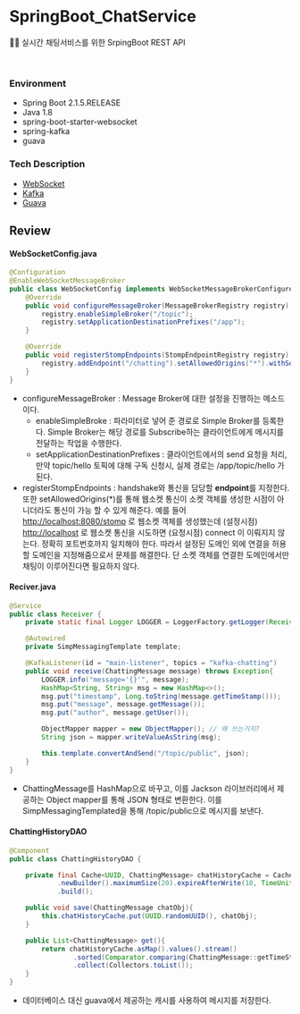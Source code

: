 # SpringBoot_ChatService
🌿💦 실시간 채팅서비스를 위한 SrpingBoot REST API  

<br/>

### Environment
- Spring Boot 2.1.5.RELEASE
- Java 1.8
- spring-boot-starter-websocket
- spring-kafka
- guava


### Tech Description
- [WebSocket](https://hyeooona825.tistory.com/89)
- [Kafka](https://taetaetae.github.io/2017/11/02/what-is-kafka/)
- [Guava](https://blog.outsider.ne.kr/710)


  

## Review



#### WebSocketConfig.java

```java
@Configuration
@EnableWebSocketMessageBroker
public class WebSocketConfig implements WebSocketMessageBrokerConfigurer {
    @Override
    public void configureMessageBroker(MessageBrokerRegistry registry) {
        registry.enableSimpleBroker("/topic");
        registry.setApplicationDestinationPrefixes("/app");
    }

    @Override
    public void registerStompEndpoints(StompEndpointRegistry registry) {
        registry.addEndpoint("/chatting").setAllowedOrigins("*").withSockJS();
    }
}

```

+ configureMessageBroker : Message Broker에 대한 설정을 진행하는 메소드이다.
  +  enableSimpleBroke :  파라미터로 넣어 준 경로로 Simple Broker를 등록한다. Simple Broker는 해당 경로를  Subscribe하는 클라이언트에게 메시지를 전달하는 작업을 수행한다.
  + setApplicationDestinationPrefixes : 클라이언트에서의 send 요청을 처리, 만약 topic/hello 토픽에 대해 구독 신청시, 실제 경로는 /app/topic/hello 가 된다.
+ registerStompEndpoints : handshake와 통신을 담당할 **endpoint**를 지정한다.또한 setAllowedOrigins(*)를 통해 웹소켓 통신이 소켓 객체를 생성한 시점이 아니더라도 통신이 가능 할 수 있게 해준다. 예를 들어 <http://localhost:8080/stomp> 로 웹소켓 객체를 생성했는데 (설정시점) [http://localhost](http://localhost/) 로 웹소켓 통신을 시도하면 (요청시점) connect 이 이뤄지지 않는다. 정확히 포트번호까지 일치해야 한다. 따라서 설정된 도메인 외에 연결을 허용할 도메인을 지정해줌으로서 문제를 해결한다. 단 소켓 객체를 연결한 도메인에서만 채팅이 이루어진다면 필요하지 않다.



#### Reciver.java

```java
@Service
public class Receiver {
    private static final Logger LOGGER = LoggerFactory.getLogger(Receiver.class);

    @Autowired
    private SimpMessagingTemplate template;

    @KafkaListener(id = "main-listener", topics = "kafka-chatting")
    public void receive(ChattingMessage message) throws Exception{
        LOGGER.info("message='{}'", message);
        HashMap<String, String> msg = new HashMap<>();
        msg.put("timestamp", Long.toString(message.getTimeStamp()));
        msg.put("message", message.getMessage());
        msg.put("author", message.getUser());

        ObjectMapper mapper = new ObjectMapper(); // 왜 쓰는거지?
        String json = mapper.writeValueAsString(msg);

        this.template.convertAndSend("/topic/public", json);
    }
}

```

+ ChattingMessage를 HashMap으로 바꾸고, 이를 Jackson 라이브러리에서 제공하는 Object mapper를 통해 JSON 형태로 변환한다. 이를 SimpMessagingTemplated을 통해 /topic/public으로 메시지를 보낸다.



#### ChattingHistoryDAO

```java
@Component
public class ChattingHistoryDAO {

    private final Cache<UUID, ChattingMessage> chatHistoryCache = CacheBuilder
            .newBuilder().maximumSize(20).expireAfterWrite(10, TimeUnit.MINUTES)
            .build();

    public void save(ChattingMessage chatObj){
        this.chatHistoryCache.put(UUID.randomUUID(), chatObj);
    }

    public List<ChattingMessage> get(){
        return chatHistoryCache.asMap().values().stream()
                .sorted(Comparator.comparing(ChattingMessage::getTimeStamp))
                .collect(Collectors.toList());
    }
}
```

+ 데이터베이스 대신 guava에서 제공하는 캐시를 사용하여 메시지를 저장한다. 

#### 

#### 

